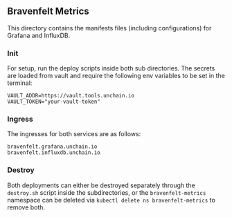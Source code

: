 ## Bravenfelt Metrics

This directory contains the manifests files (including configurations) for Grafana and InfluxDB. 

### Init

For setup, run the deploy scripts inside both sub directories. The secrets are loaded from vault and require the following env variables to be set in the terminal:

```
VAULT_ADDR=https://vault.tools.unchain.io
VAULT_TOKEN="your-vault-token"
```

### Ingress

The ingresses for both services are as follows:

```
bravenfelt.grafana.unchain.io
bravenfelt.influxdb.unchain.io
```

### Destroy

Both deployments can either be destroyed separately through the `destroy.sh` script inside the subdirectories, or the `bravenfelt-metrics` namespace can be deleted via `kubectl delete ns bravenfelt-metrics` to remove both.